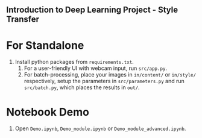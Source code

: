 ## Introduction to Deep Learning Project - Style Transfer

# For Standalone

1. Install python packages from `requirements.txt`.
	1. For a user-friendly UI with webcam input, run `src/app.py`.
	2. For batch-processing, place your images in `in/content/` or `in/style/` respectively, setup the parameters in `src/parameters.py` and run `src/batch.py`, which places the results in `out/`.

# Notebook Demo

1. Open `Demo.ipynb`, `Demo_module.ipynb` or `Demo_module_advanced.ipynb`.
